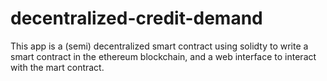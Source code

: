 # decentralized-credit-demand
This app is a (semi) decentralized smart contract using solidty to write a smart contract in the ethereum blockchain, and a web interface to interact with the mart contract. 
